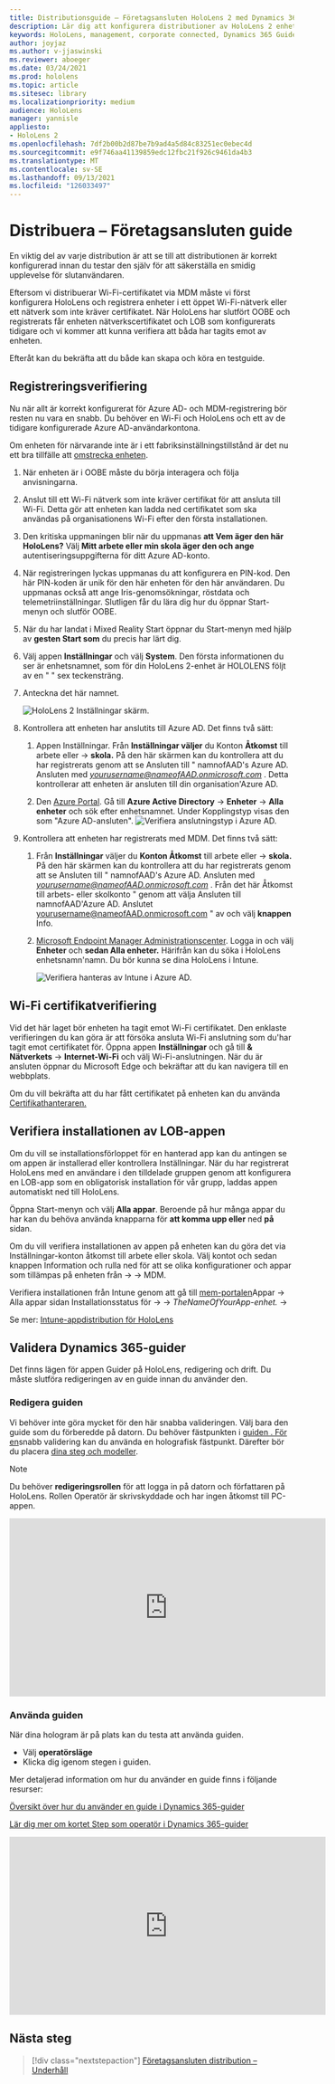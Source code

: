```yaml
---
title: Distributionsguide – Företagsansluten HoloLens 2 med Dynamics 365-guider – Distribuera
description: Lär dig att konfigurera distributioner av HoloLens 2 enheter över ett företagsanslutet nätverk med Dynamics 365-guider.
keywords: HoloLens, management, corporate connected, Dynamics 365 Guides, AAD, Azure AD, MDM, Mobile Enhetshantering
author: joyjaz
ms.author: v-jjaswinski
ms.reviewer: aboeger
ms.date: 03/24/2021
ms.prod: hololens
ms.topic: article
ms.sitesec: library
ms.localizationpriority: medium
audience: HoloLens
manager: yannisle
appliesto:
- HoloLens 2
ms.openlocfilehash: 7df2b00b2d87be7b9ad4a5d84c83251ec0ebec4d
ms.sourcegitcommit: e9f746aa41139859edc12fbc21f926c9461da4b3
ms.translationtype: MT
ms.contentlocale: sv-SE
ms.lasthandoff: 09/13/2021
ms.locfileid: "126033497"
---
```

# <a name="deploy---corporate-connected-guide"></a>Distribuera – Företagsansluten guide

En viktig del av varje distribution är att se till att distributionen är korrekt konfigurerad innan du testar den själv för att säkerställa en smidig upplevelse för slutanvändaren.

Eftersom vi distribuerar Wi-Fi-certifikatet via MDM måste vi först konfigurera HoloLens och registrera enheter i ett öppet Wi-Fi-nätverk eller ett nätverk som inte kräver certifikatet. När HoloLens har slutfört OOBE och registrerats får enheten nätverkscertifikatet och LOB som konfigurerats tidigare och vi kommer att kunna verifiera att båda har tagits emot av enheten.

Efteråt kan du bekräfta att du både kan skapa och köra en testguide.

## <a name="enrollment-validation"></a>Registreringsverifiering

Nu när allt är korrekt konfigurerat för Azure AD- och MDM-registrering bör resten nu vara en snabb. Du behöver en Wi-Fi och HoloLens och ett av de tidigare konfigurerade Azure AD-användarkontona.

Om enheten för närvarande inte är i ett fabriksinställningstillstånd är det nu ett bra tillfälle att [omstrecka enheten](/hololens/hololens-recovery#clean-reflash-the-device).

1. När enheten är i OOBE måste du börja interagera och följa anvisningarna.

2. Anslut till ett Wi-Fi nätverk som inte kräver certifikat för att ansluta till Wi-Fi. Detta gör att enheten kan ladda ned certifikatet som ska användas på organisationens Wi-Fi efter den första installationen.

3. Den kritiska uppmaningen blir när du uppmanas **att Vem äger den här HoloLens?** Välj **Mitt arbete eller min skola äger den och ange** autentiseringsuppgifterna för ditt Azure AD-konto.

4. När registreringen lyckas uppmanas du att konfigurera en PIN-kod. Den här PIN-koden är unik för den här enheten för den här användaren. Du uppmanas också att ange Iris-genomsökningar, röstdata och telemetriinställningar. Slutligen får du lära dig hur du öppnar Start-menyn och slutför OOBE.

5. När du har landat i Mixed Reality Start öppnar du Start-menyn med hjälp av **gesten Start som** du precis har lärt dig.

6. Välj appen **Inställningar** och välj **System**. Den första informationen du ser är enhetsnamnet, som för din HoloLens 2-enhet är HOLOLENS följt av en &quot; &quot; sex teckensträng.

7. Anteckna det här namnet.

    ![HoloLens 2 Inställningar skärm.](./images/hololens2-settings-about.jpg)

8. Kontrollera att enheten har anslutits till Azure AD. Det finns två sätt:

    1.  Appen Inställningar. Från **Inställningar väljer** du Konton **Åtkomst** till arbete eller  ->  **skola.** På den här skärmen kan du kontrollera att du har registrerats genom att se Ansluten till &quot; namnofAAD&#39;s Azure AD. Ansluten med *yourusername@nameofAAD.onmicrosoft.com* . Detta kontrollerar att enheten är ansluten till din organisation&#39;Azure AD.

    1. Den [Azure Portal](https://portal.azure.com/#home). Gå till **Azure Active Directory**  ->  **Enheter**  ->  **Alla enheter** och sök efter enhetsnamnet. Under Kopplingstyp visas den som "Azure AD-ansluten".
        ![Verifiera anslutningstyp i Azure AD.](./images/hololens2-devices-all-devices.png)

9. Kontrollera att enheten har registrerats med MDM. Det finns två sätt:

    1. Från **Inställningar** väljer du **Konton Åtkomst** till arbete eller  ->  **skola.** På den här skärmen kan du kontrollera att du har registrerats genom att se Ansluten till &quot; namnofAAD&#39;s Azure AD. Ansluten med *yourusername@nameofAAD.onmicrosoft.com* . Från det här Åtkomst till arbets- eller skolkonto &quot; genom att välja Ansluten till namnofAAD&#39;Azure AD. Anslutet yourusername@nameofAAD.onmicrosoft.com &quot; av och välj **knappen** Info.

    1. [Microsoft Endpoint Manager Administrationscenter](https://endpoint.microsoft.com/#home). Logga in och välj **Enheter** och **sedan Alla enheter.** Härifrån kan du söka i HoloLens enhetsnamn&#39;namn. Du bör kunna se dina HoloLens i Intune.

        ![Verifiera hanteras av Intune i Azure AD.](./images/hololens2-devices-all-devices2.png)


## <a name="wi-fi-certificate-validation"></a>Wi-Fi certifikatverifiering

Vid det här laget bör enheten ha tagit emot Wi-Fi certifikatet. Den enklaste verifieringen du kan göra är att försöka ansluta Wi-Fi anslutning som du&#39;har tagit emot certifikatet för. Öppna appen **Inställningar** och gå till **&amp; Nätverkets**  ->  **Internet-Wi-Fi** och välj Wi-Fi-anslutningen. När du är ansluten öppnar du Microsoft Edge och bekräftar att du kan navigera till en webbplats.

Om du vill bekräfta att du har fått certifikatet på enheten kan du använda [Certifikathanteraren.](/hololens/certificate-manager)

## <a name="validate-lob-app-install"></a>Verifiera installationen av LOB-appen

Om du vill se installationsförloppet för en hanterad app kan du antingen se om appen är installerad eller kontrollera Inställningar. När du har registrerat HoloLens med en användare i den tilldelade gruppen genom att konfigurera en LOB-app som en obligatorisk installation för vår grupp, laddas appen automatiskt ned till HoloLens.

Öppna Start-menyn och välj **Alla appar**. Beroende på hur många appar du har kan du behöva använda knapparna för **att komma upp eller** ned **på** sidan.

Om du vill verifiera installationen av appen på enheten kan du göra det via Inställningar-konton åtkomst till arbete eller skola. Välj kontot och sedan knappen Information och rulla ned för att se olika konfigurationer och appar som tillämpas på enheten från  ->    ->  MDM. 

Verifiera installationen från Intune genom att gå till [mem-portalen](https://endpoint.microsoft.com/#home)Appar -> Alla appar sidan Installationsstatus för  ->     -> *TheNameOfYourApp-enhet.*  ->  

Se mer: [Intune-appdistribution för HoloLens](/hololens/app-deploy-intune)

## <a name="validate-dynamics-365-guides"></a>Validera Dynamics 365-guider

Det finns lägen för appen Guider på HoloLens, redigering och drift. Du måste slutföra redigeringen av en guide innan du använder den.

### <a name="authoring-the-guide"></a>Redigera guiden

Vi behöver inte göra mycket för den här snabba valideringen. Välj bara den guide som du förberedde på datorn. Du behöver fästpunkten i [guiden . För en](/dynamics365/mixed-reality/guides/hololens-app-anchor)snabb validering kan du använda en holografisk fästpunkt. Därefter bör du placera [dina steg och modeller](/dynamics365/mixed-reality/guides/hololens-app-orientation).

>[!NOTE]
> Du behöver **redigeringsrollen** för att logga in på datorn och författaren på HoloLens. Rollen Operatör är skrivskyddade och har ingen åtkomst till PC-appen.

<iframe width="560" height="315" src="https://www.youtube.com/embed/poE7s7_zWDE" frameborder="0" allow="accelerometer; autoplay; clipboard-write; encrypted-media; gyroscope; picture-in-picture" allowfullscreen></iframe>

### <a name="operating-the-guide"></a>Använda guiden

När dina hologram är på plats kan du testa att använda guiden. 
- Välj **operatörsläge**
- Klicka dig igenom stegen i guiden.

Mer detaljerad information om hur du använder en guide finns i följande resurser:

[Översikt över hur du använder en guide i Dynamics 365-guider](/dynamics365/mixed-reality/guides/operator-overview)

[Lär dig mer om kortet Step som operatör i Dynamics 365-guider](/dynamics365/mixed-reality/guides/operator-step-card-orientation)

<iframe width="560" height="315" src="https://www.youtube.com/embed/9s41BKGHVL8" frameborder="0" allow="accelerometer; autoplay; clipboard-write; encrypted-media; gyroscope; picture-in-picture" allowfullscreen></iframe>

## <a name="next-step"></a>Nästa steg 
> [!div class="nextstepaction"]
> [Företagsansluten distribution – Underhåll](hololens2-corp-connected-maintain.md)
